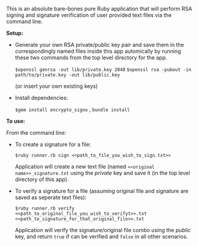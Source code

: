 This is an absolute bare-bones pure Ruby application that will perform RSA signing and signature verification of user provided text files via the command line. 

**Setup:**

* Generate your own RSA private/public key pair and save them in the correspondingly named files inside this app automically by running these two commands from the top level directory for the app.

  `$openssl genrsa -out lib/private.key 2048`
  `$openssl rsa -pubout -in path/to/private.key -out lib/public.key`

  (or insert your own existing keys)

* Install dependencies: 

  `$gem install encrypto_signo` , `bundle install`

**To use:**

From the command line:

* To create a signature for a file:

  `$ruby runner.rb sign <<path_to_file_you_wish_to_sign.txt>>`

  Application will create a new text file (named `<<original name>>_signature.txt` using the _private_ key and save it (in the top level directory of this app).

* To verify a signature for a file (assuming original file and signature are saved as seperate text files):

  `$ruby runner.rb verify <<path_to_original_file_you_wish_to_verifyt>>.txt <<path_to_signature_for_that_original_file>>.txt`

  Application will verify the signature/original file combo using the _public_ key, and return `true` if can be verified and `false` in all other scenarios.
